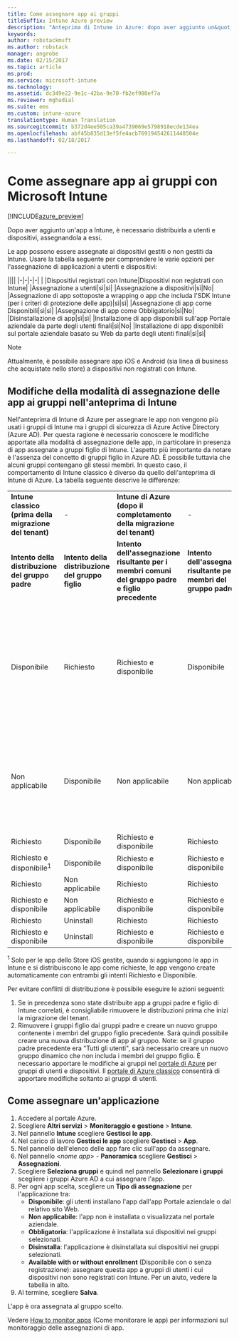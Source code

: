 ```yaml
---
title: Come assegnare app ai gruppi
titleSuffix: Intune Azure preview
description: "Anteprima di Intune in Azure: dopo aver aggiunto un&quot;app a Intune, è opportuno assegnarla ai gruppi di utenti o dispositivi."
keywords: 
author: robstackmsft
ms.author: robstack
manager: angrobe
ms.date: 02/15/2017
ms.topic: article
ms.prod: 
ms.service: microsoft-intune
ms.technology: 
ms.assetid: dc349e22-9e1c-42ba-9e70-fb2ef980ef7a
ms.reviewer: mghadial
ms.suite: ems
ms.custom: intune-azure
translationtype: Human Translation
ms.sourcegitcommit: b372d4ee505ca39a4739069e5798918ecde134ea
ms.openlocfilehash: abf45b835d13ef5fe4acb769194542611448504e
ms.lasthandoff: 02/18/2017

---
```


# <a name="how-to-assign-apps-to-groups-with-microsoft-intune"></a>Come assegnare app ai gruppi con Microsoft Intune

[!INCLUDE[azure_preview](../includes/azure_preview.md)]

Dopo aver aggiunto un'app a Intune, è necessario distribuirla a utenti e dispositivi, assegnandola a essi.

Le app possono essere assegnate ai dispositivi gestiti o non gestiti da Intune. Usare la tabella seguente per comprendere le varie opzioni per l'assegnazione di applicazioni a utenti e dispositivi:

||||
|-|-|-|-|
|&nbsp;|Dispositivi registrati con Intune|Dispositivi non registrati con Intune|
|Assegnazione a utenti|sì|sì|
|Assegnazione a dispositivi|sì|No|
|Assegnazione di app sottoposte a wrapping o app che includa l'SDK Intune (per i criteri di protezione delle app)|sì|sì|
|Assegnazione di app come Disponibili|sì|sì|
|Assegnazione di app come Obbligatorio|sì|No|
|Disinstallazione di app|sì|sì|
|Installazione di app disponibili sull'app Portale aziendale da parte degli utenti finali|sì|No|
|Installazione di app disponibili sul portale aziendale basato su Web da parte degli utenti finali|sì|sì|

> [!NOTE]
> Attualmente, è possibile assegnare app iOS e Android (sia linea di business che acquistate nello store) a dispositivi non registrati con Intune.

## <a name="changes-to-how-you-assign-apps-to-groups-in-the-intune-preview"></a>Modifiche della modalità di assegnazione delle app ai gruppi nell'anteprima di Intune

Nell'anteprima di Intune di Azure per assegnare le app non vengono più usati i gruppi di Intune ma i gruppi di sicurezza di Azure Active Directory (Azure AD). Per questa ragione è necessario conoscere le modifiche apportate alla modalità di assegnazione delle app, in particolare in presenza di app assegnate a gruppi figlio di Intune.
L'aspetto più importante da notare è l'assenza del concetto di gruppi figlio in Azure AD. È possibile tuttavia che alcuni gruppi contengano gli stessi membri. In questo caso, il comportamento di Intune classico è diverso da quello dell'anteprima di Intune di Azure. La tabella seguente descrive le differenze:

||||||
|-|-|-|-|-|
|**Intune classico (prima della migrazione del tenant)**|-|**Intune di Azure (dopo il completamento della migrazione del tenant)**|-|**Altre informazioni**|
|**Intento della distribuzione del gruppo padre**|**Intento della distribuzione del gruppo figlio**|**Intento dell'assegnazione risultante per i membri comuni del gruppo padre e figlio precedente**|**Intento dell'assegnazione risultante per i membri del gruppo padre**|-|    
|Disponibile|Richiesto|Richiesto e disponibile|Disponibile|Richiesto e disponibile indica che le app assegnate come richieste possono essere visualizzate anche nell'app Portale aziendale.
|Non applicabile|Disponibile|Non applicabile|Non applicabile|Soluzione alternativa: rimuovere l'intento della distribuzione 'Non applicabile' dal gruppo padre di Intune.
|Richiesto|Disponibile|Richiesto e disponibile|Richiesto|-|
|Richiesto e disponibile<sup>1</sup>|Disponibile|Richiesto e disponibile|Richiesto e disponibile|-|    
|Richiesto|Non applicabile|Richiesto|Richiesto|-|    
|Richiesto e disponibile|Non applicabile|Richiesto e disponibile|Richiesto e disponibile|-|    
|Richiesto|Uninstall|Richiesto|Richiesto|-|    
|Richiesto e disponibile|Uninstall|Richiesto e disponibile|Richiesto e disponibile|-|
<sup>1</sup> Solo per le app dello Store iOS gestite, quando si aggiungono le app in Intune e si distribuiscono le app come richieste, le app vengono create automaticamente con entrambi gli intenti Richiesto e Disponibile.

Per evitare conflitti di distribuzione è possibile eseguire le azioni seguenti:

1.    Se in precedenza sono state distribuite app a gruppi padre e figlio di Intune correlati, è consigliabile rimuovere le distribuzioni prima che inizi la migrazione del tenant.
2.    Rimuovere i gruppi figlio dai gruppi padre e creare un nuovo gruppo contenente i membri del gruppo figlio precedente. Sarà quindi possibile creare una nuova distribuzione di app al gruppo.
Note: se il gruppo padre precedente era "Tutti gli utenti", sarà necessario creare un nuovo gruppo dinamico che non includa i membri del gruppo figlio.
È necessario apportare le modifiche ai gruppi nel [portale di Azure](https://portal.azure.com/) per gruppi di utenti e dispositivi. Il [portale di Azure classico](https://manage.windowsazure.com/) consentirà di apportare modifiche soltanto ai gruppi di utenti.


## <a name="how-to-assign-an-app"></a>Come assegnare un'applicazione

1. Accedere al portale Azure.
2. Scegliere **Altri servizi** > **Monitoraggio e gestione** > **Intune**.
3. Nel pannello **Intune** scegliere **Gestisci le app**.
1. Nel carico di lavoro **Gestisci le app** scegliere **Gestisci** > **App**.
2. Nel pannello dell'elenco delle app fare clic sull'app da assegnare.
3. Nel pannello <*nome app*> - **Panoramica** scegliere **Gestisci** > **Assegnazioni**.
4. Scegliere **Seleziona gruppi** e quindi nel pannello **Selezionare i gruppi** scegliere i gruppi Azure AD a cui assegnare l'app.
5. Per ogni app scelta, scegliere un **Tipo di assegnazione** per l'applicazione tra:
    - **Disponibile**: gli utenti installano l'app dall'app Portale aziendale o dal relativo sito Web.
    - **Non applicabile**: l'app non è installata o visualizzata nel portale aziendale.
    - **Obbligatoria**: l'applicazione è installata sui dispositivi nei gruppi selezionati.
    - **Disinstalla**: l'applicazione è disinstallata sui dispositivi nei gruppi selezionati.
    - **Available with or without enrollment** (Disponibile con o senza registrazione): assegnare questa app a gruppi di utenti i cui dispositivi non sono registrati con Intune. Per un aiuto, vedere la tabella in alto.
6. Al termine, scegliere **Salva**.

L'app è ora assegnata al gruppo scelto.

Vedere [How to monitor apps](monitor-apps.md) (Come monitorare le app) per informazioni sul monitoraggio delle assegnazioni di app.

